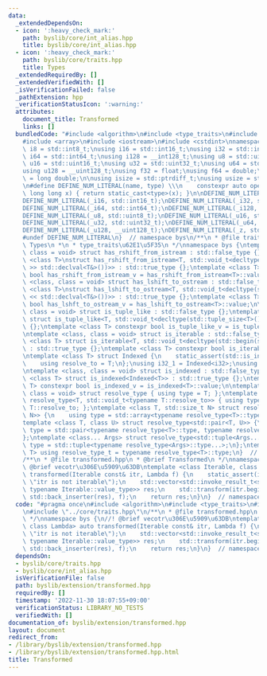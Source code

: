```yaml
---
data:
  _extendedDependsOn:
  - icon: ':heavy_check_mark:'
    path: byslib/core/int_alias.hpp
    title: byslib/core/int_alias.hpp
  - icon: ':heavy_check_mark:'
    path: byslib/core/traits.hpp
    title: Types
  _extendedRequiredBy: []
  _extendedVerifiedWith: []
  _isVerificationFailed: false
  _pathExtension: hpp
  _verificationStatusIcon: ':warning:'
  attributes:
    document_title: Transformed
    links: []
  bundledCode: "#include <algorithm>\n#include <type_traits>\n#include <vector>\n\n\
    #include <array>\n#include <iostream>\n#include <cstdint>\nnamespace bys {\nusing\
    \ i8 = std::int8_t;\nusing i16 = std::int16_t;\nusing i32 = std::int32_t;\nusing\
    \ i64 = std::int64_t;\nusing i128 = __int128_t;\nusing u8 = std::uint8_t;\nusing\
    \ u16 = std::uint16_t;\nusing u32 = std::uint32_t;\nusing u64 = std::uint64_t;\n\
    using u128 = __uint128_t;\nusing f32 = float;\nusing f64 = double;\nusing f128\
    \ = long double;\n\nusing isize = std::ptrdiff_t;\nusing usize = std::size_t;\n\
    \n#define DEFINE_NUM_LITERAL(name, type) \\\n    constexpr auto operator\"\" name(unsigned\
    \ long long x) { return static_cast<type>(x); }\n\nDEFINE_NUM_LITERAL(_i8, std::int8_t);\n\
    DEFINE_NUM_LITERAL(_i16, std::int16_t);\nDEFINE_NUM_LITERAL(_i32, std::int32_t);\n\
    DEFINE_NUM_LITERAL(_i64, std::int64_t);\nDEFINE_NUM_LITERAL(_i128, __int128_t);\n\
    DEFINE_NUM_LITERAL(_u8, std::uint8_t);\nDEFINE_NUM_LITERAL(_u16, std::uint16_t);\n\
    DEFINE_NUM_LITERAL(_u32, std::uint32_t);\nDEFINE_NUM_LITERAL(_u64, std::uint64_t);\n\
    DEFINE_NUM_LITERAL(_u128, __uint128_t);\nDEFINE_NUM_LITERAL(_z, std::size_t);\n\
    #undef DEFINE_NUM_LITERAL\n}  // namespace bys\n/**\n * @file traits.hpp\n * @brief\
    \ Types\n *\n * type_traits\u62E1\u5F35\n */\nnamespace bys {\ntemplate <class,\
    \ class = void> struct has_rshift_from_istream : std::false_type {};\ntemplate\
    \ <class T>\nstruct has_rshift_from_istream<T, std::void_t<decltype(std::declval<std::istream&>()\
    \ >> std::declval<T&>())>> : std::true_type {};\ntemplate <class T> constexpr\
    \ bool has_rshift_from_istream_v = has_rshift_from_istream<T>::value;\n\ntemplate\
    \ <class, class = void> struct has_lshift_to_ostream : std::false_type {};\ntemplate\
    \ <class T>\nstruct has_lshift_to_ostream<T, std::void_t<decltype(std::declval<std::ostream&>()\
    \ << std::declval<T&>())>> : std::true_type {};\ntemplate <class T> constexpr\
    \ bool has_lshft_to_ostream_v = has_lshift_to_ostream<T>::value;\n\ntemplate <class,\
    \ class = void> struct is_tuple_like : std::false_type {};\ntemplate <class T>\
    \ struct is_tuple_like<T, std::void_t<decltype(std::tuple_size<T>())>> : std::true_type\
    \ {};\ntemplate <class T> constexpr bool is_tuple_like_v = is_tuple_like<T>::value;\n\
    \ntemplate <class, class = void> struct is_iterable : std::false_type {};\ntemplate\
    \ <class T> struct is_iterable<T, std::void_t<decltype(std::begin(std::declval<T>()))>>\
    \ : std::true_type {};\ntemplate <class T> constexpr bool is_iterable_v = is_iterable<T>::value;\n\
    \ntemplate <class T> struct Indexed {\n    static_assert(std::is_integral_v<T>);\n\
    \    using resolve_to = T;\n};\nusing i32_1 = Indexed<i32>;\nusing i64_1 = Indexed<i64>;\n\
    \ntemplate <class, class = void> struct is_indexed : std::false_type {};\ntemplate\
    \ <class T> struct is_indexed<Indexed<T>> : std::true_type {};\ntemplate <class\
    \ T> constexpr bool is_indexed_v = is_indexed<T>::value;\n\ntemplate <class T,\
    \ class = void> struct resolve_type { using type = T; };\ntemplate <class T> struct\
    \ resolve_type<T, std::void_t<typename T::resolve_to>> { using type = typename\
    \ T::resolve_to; };\ntemplate <class T, std::size_t N> struct resolve_type<std::array<T,\
    \ N>> {\n    using type = std::array<typename resolve_type<T>::type, N>;\n};\n\
    template <class T, class U> struct resolve_type<std::pair<T, U>> {\n    using\
    \ type = std::pair<typename resolve_type<T>::type, typename resolve_type<U>::type>;\n\
    };\ntemplate <class... Args> struct resolve_type<std::tuple<Args...>> {\n    using\
    \ type = std::tuple<typename resolve_type<Args>::type...>;\n};\ntemplate <class\
    \ T> using resolve_type_t = typename resolve_type<T>::type;\n}  // namespace bys\n\
    /**\n * @file transformed.hpp\n * @brief Transformed\n */\nnamespace bys {\n//!\
    \ @brief vecotr\u306E\u5909\u63DB\ntemplate <class Iterable, class Lambda> auto\
    \ transformed(Iterable const& itr, Lambda f) {\n    static_assert(is_iterable_v<Iterable>,\
    \ \"itr is not iterable\");\n    std::vector<std::invoke_result_t<std::decay_t<Lambda>,\
    \ typename Iterable::value_type>> res;\n    std::transform(itr.begin(), itr.end(),\
    \ std::back_inserter(res), f);\n    return res;\n}\n}  // namespace bys\n"
  code: "#pragma once\n#include <algorithm>\n#include <type_traits>\n#include <vector>\n\
    \n#include \"../core/traits.hpp\"\n/**\n * @file transformed.hpp\n * @brief Transformed\n\
    \ */\nnamespace bys {\n//! @brief vecotr\u306E\u5909\u63DB\ntemplate <class Iterable,\
    \ class Lambda> auto transformed(Iterable const& itr, Lambda f) {\n    static_assert(is_iterable_v<Iterable>,\
    \ \"itr is not iterable\");\n    std::vector<std::invoke_result_t<std::decay_t<Lambda>,\
    \ typename Iterable::value_type>> res;\n    std::transform(itr.begin(), itr.end(),\
    \ std::back_inserter(res), f);\n    return res;\n}\n}  // namespace bys\n"
  dependsOn:
  - byslib/core/traits.hpp
  - byslib/core/int_alias.hpp
  isVerificationFile: false
  path: byslib/extension/transformed.hpp
  requiredBy: []
  timestamp: '2022-11-30 18:07:55+09:00'
  verificationStatus: LIBRARY_NO_TESTS
  verifiedWith: []
documentation_of: byslib/extension/transformed.hpp
layout: document
redirect_from:
- /library/byslib/extension/transformed.hpp
- /library/byslib/extension/transformed.hpp.html
title: Transformed
---
```

